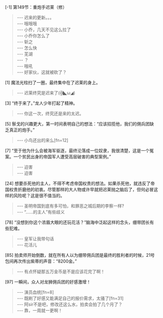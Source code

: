 
[-1] 第149节：重炮手迟莱（修）
>--- 迟来的更新。。。<br>
>--- 哦哦哦<br>
>--- 小乔，几天不见这么拉了<br>
>--- 小乔你怎么了<br>
>--- 斩之<br>
>--- 怎么快<br>
>--- 芜湖<br>
>--- ？<br>
>--- 哦吼<br>
>--- 好家伙，这就被砍了？<br>

[1] 魔法光柱扫了一圈，最终集中在了迟莱的身上。
>--- 迟莱终究是迟来了(╬◣ω◢)<br>

[3] “终于来了。”龙人少年打起了精神。
>--- 你这一次，终究还是来的太迟。<br>

[5] 鬃戈的兴趣更大，第一时间表明自己的想法：“应该招揽他，我们的佣兵团缺乏真正的炮手。”
>--- 小鸟还出的来么[fn=12]<br>

[7] “至于他为什么会被海军驱逐，最终沦落成一位奴隶，我很清楚，这是一个冤案。一个贫民出身的帝国军人遭受高层破害的典型案例。”
>--- 迫害<br>
>--- 迫害<br>

[24] 想要杀死他的主人，不得不考虑帝国权贵的想法。如果杀死他，就违反了帝国权贵折磨他的初衷。尽管那样的大人物或许早就把迟莱抛之脑后了，但何必冒这样的风险呢？这是很不值当的。
>--- 圣明帝国到底有多可怕，和罪恶之城后期的李察一样?<br>
>--- “……的主人”有些歧义<br>

[78] “没想到你这个浓眉大眼的还玩花活？”脑海中泛起这样的念头，绷带团长有些犯难。
>--- 皇军让我带句话<br>
>--- 花活儿<br>

[85] 拍卖师开始倒数，就在所有人以为绷带佣兵团是最终的胜利者的时候，21号包间再次传出紫蒂的声音：“8200金。”
>--- 有点怀疑那五万金币是不是应该花完了啊！<br>

[97] 一瞬间，众人对龙狮佣兵团的好感激增！
>--- 演员血统[fn=8]<br>
>--- 既刷了好感又能满足自己的报价需求，太骚了[fn=31]<br>
>--- 阿sir不是吧，修改还这么水，拍卖会拍了几个月了？<br>
>--- 靠，一周就一更啊！<br>
